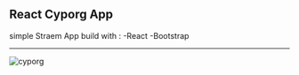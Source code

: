 React Cyporg App
-------------------------------------

simple Straem App 
build with :
-React 
-Bootstrap

---------------------------------------


![cyporg](https://github.com/YamnJoha1/react-cyporg/assets/122623147/afff3c6f-00c6-451e-8a75-d418e9247eca)
